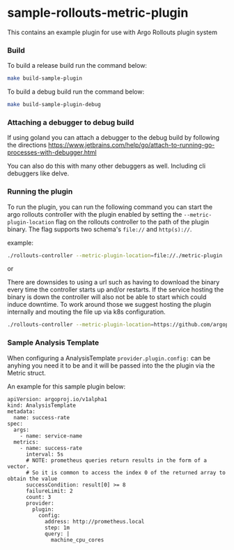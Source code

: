 # sample-rollouts-metric-plugin
This contains an example plugin for use with Argo Rollouts plugin system

### Build

To build a release build run the command below:
```bash
make build-sample-plugin
```

To build a debug build run the command below:
```bash
make build-sample-plugin-debug
```

### Attaching a debugger to debug build
If using goland you can attach a debugger to the debug build by following the directions https://www.jetbrains.com/help/go/attach-to-running-go-processes-with-debugger.html

You can also do this with many other debuggers as well. Including cli debuggers like delve.

### Running the plugin
To run the plugin, you can run the following command you can start the argo rollouts controller with the plugin enabled
by setting the `--metric-plugin-location` flag on the rollouts controller to the path of the plugin binary. The flag
supports two schema's `file://` and `http(s)://`.

example:
```bash
./rollouts-controller --metric-plugin-location=file://./metric-plugin
```

or

There are downsides to using a url such as having to download the binary every time the controller starts up and/or restarts. If the service hosting the binary is down
the controller will also not be able to start which could induce downtime. To work around those we suggest hosting the plugin internally and mouting the file up via k8s
configuration.
```bash
./rollouts-controller --metric-plugin-location=https://github.com/argoproj-labs/sample-rollouts-metric-plugin/releases/download/v0.0.1/metric-plugin-linux-amd64
```

### Sample Analysis Template
When configuring a AnalysisTemplate `provider.plugin.config:` can be anyhing you need it to be and it will be passed into the the plugin via the Metric struct.

An example for this sample plugin below:
```
apiVersion: argoproj.io/v1alpha1
kind: AnalysisTemplate
metadata:
  name: success-rate
spec:
  args:
    - name: service-name
  metrics:
    - name: success-rate
      interval: 5s
      # NOTE: prometheus queries return results in the form of a vector.
      # So it is common to access the index 0 of the returned array to obtain the value
      successCondition: result[0] >= 8
      failureLimit: 2
      count: 3
      provider:
        plugin:
          config:
            address: http://prometheus.local
            step: 1m
            query: |
              machine_cpu_cores
```
